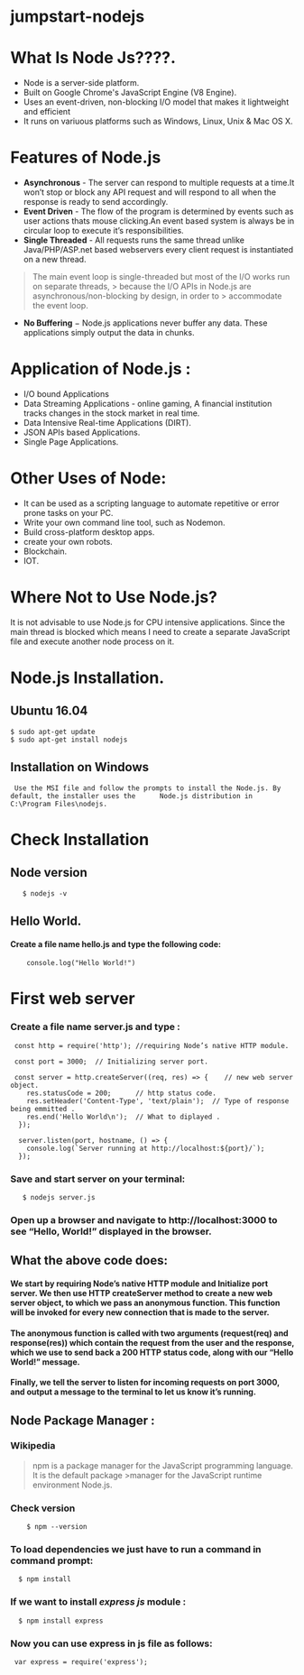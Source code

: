# jumpstart-nodejs

# What Is Node Js????.
 
   * Node is a server-side platform.
   * Built on Google Chrome's JavaScript Engine (V8 Engine).
   * Uses an event-driven, non-blocking I/O model that makes it lightweight and efficient
   * It runs on variuous platforms such as Windows, Linux, Unix & Mac OS X.

# Features of Node.js
   
   * **Asynchronous** - The server can respond to multiple requests at a time.It won’t stop or block any          API request and will respond to all when the response is ready to send accordingly.
   * **Event Driven** - The flow of the program is determined by events such as user actions thats mouse          clicking.An event based system is always be in circular loop to execute it’s responsibilities.
   * **Single Threaded** - All requests runs the same thread unlike Java/PHP/ASP.net based webservers           every client request is instantiated on a new thread.
  > The main event loop is single-threaded but most of the I/O works run on separate threads,             > because the I/O APIs in Node.js are asynchronous/non-blocking by design, in order to                   > accommodate the event loop.
   * **No Buffering** − Node.js applications never buffer any data. These applications simply output the data in chunks.

# Application of Node.js :
  
   * I/O bound Applications
   * Data Streaming Applications - online gaming, A financial institution tracks changes in the stock        market in real time.
   * Data Intensive Real-time Applications (DIRT).
   * JSON APIs based Applications.
   * Single Page Applications.
   
# Other Uses of Node:

   * It can be used as a scripting language to automate repetitive or error prone tasks on your PC.
   * Write your own command line tool, such as Nodemon.
   * Build cross-platform desktop apps.
   * create your own robots.
   * Blockchain.
   * IOT.
   
# Where Not to Use Node.js?
  
  It is not advisable to use Node.js for CPU intensive applications. Since the main thread is blocked which means I need to create a separate JavaScript file and execute another node process on it.
  
# Node.js Installation. 
  
  ## Ubuntu 16.04
    
    $ sudo apt-get update
    $ sudo apt-get install nodejs

  ## Installation on Windows
   
     Use the MSI file and follow the prompts to install the Node.js. By default, the installer uses the      Node.js distribution in C:\Program Files\nodejs.
     
 # Check Installation 
   
   ## Node version 
      
       $ nodejs -v
       
   ## Hello World.
      
   #### Create a file name hello.js and type the following code:
       
        console.log("Hello World!")
        

# First web server
    
   ### Create a file name server.js and type :
   
     const http = require('http'); //requiring Node’s native HTTP module.

     const port = 3000;  // Initializing server port.

     const server = http.createServer((req, res) => {    // new web server object.
        res.statusCode = 200;      // http status code.
        res.setHeader('Content-Type', 'text/plain');  // Type of response being emmitted .
        res.end('Hello World\n');  // What to diplayed .
      });

      server.listen(port, hostname, () => {
        console.log(`Server running at http://localhost:${port}/`);
      });

   ### Save and start server on your terminal:
   
       $ nodejs server.js
      
   ### Open up a browser and navigate to http://localhost:3000 to see “Hello, World!” displayed in the browser.

   ## What the above code does:
  
 #### We start by requiring Node’s native HTTP module and Initialize port server. We then use HTTP createServer method to create a new web server object, to which we pass an anonymous function. This function will be invoked for every new connection that is made to the server.
#### The anonymous function is called with two arguments (request(req) and response(res)) which contain the request from the user and the response, which we use to send back a 200 HTTP status code, along with our “Hello World!” message.

 #### Finally, we tell the server to listen for incoming requests on port 3000, and output a message to the terminal to let us know it’s running.

## Node Package Manager :

   ### Wikipedia 
>npm is a package manager for the JavaScript programming language. It is the default package             >manager for the JavaScript runtime environment Node.js.

   ### Check version
   
        $ npm --version
        
   ### To load dependencies we just have to run a command in command prompt:
   
      $ npm install 
      
   ### If we want to install *express js* module :
   
      $ npm install express
  
  ### Now you can use express in js file as follows:
  
     var express = require('express');
